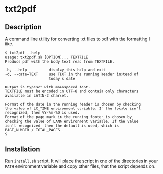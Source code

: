 # txt2pdf

## Description

A command line utility for converting txt files to pdf with the formatting
I like.

```
$ txt2pdf --help
usage: txt2pdf.sh [OPTION]... TEXTFILE
Produce pdf with the body text read from TEXTFILE.

-h, --help          display this help and exit
-d, --date=TEXT     use TEXT in the running header instead of
                    today's date

Output is typeset with monospaced font.
TEXTFILE must be encoded in UTF-8 and contain only characters
available in LATIN-2 charset.

Format of the date in the running header is chosen by checking
the value of LC_TIME environment variable. If the locale isn't
recognized, then %Y-%m-%D is used.
Format of the page mark in the running footer is chosen by
checking the value of LANG environment variable. If the value
isn't recognized, then the default is used, which is
PAGE_NUMBER / TOTAL_PAGES .
$
```

## Installation

Run `install.sh` script. It will place the script in one of the directories in
your `PATH` environment variable and copy other files, that the script depends
on.
